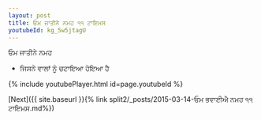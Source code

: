 ```yaml
---
layout: post
title: ਓਮ ਜਾਤੀਨੇ ਨਮਹ ੧੧ ਟਾਇਮਸ
youtubeId: kg_5w5jtagU
---
```

 
 
 ਓਮ ਜਾਤੀਨੇ ਨਮਹ  
 
 -  ਜਿਸਨੇ ਵਾਲਾਂ ਨੂੰ ਚਟਾਇਆ ਹੋਇਆ ਹੈ 
 
  
 
  
 
 
 
 
 
 


{% include youtubePlayer.html id=page.youtubeId %}
 
[Next]({{ site.baseurl }}{% link  split2/_posts/2015-03-14-ਓਮ ਭਵਾਈਐ ਨਮਹ ੧੧ ਟਾਇਮਸ.md%})
 
